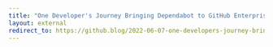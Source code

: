 ```yaml
---
title: "One Developer's Journey Bringing Dependabot to GitHub Enterprise Server"
layout: external
redirect_to: https://github.blog/2022-06-07-one-developers-journey-bringing-dependabot-to-github-enterprise-server
---
```

